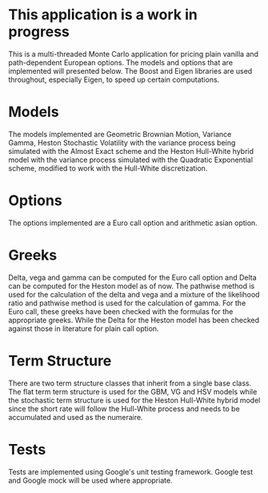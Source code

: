 # This application is a work in progress #

This is a multi-threaded Monte Carlo application for pricing plain vanilla and path-dependent European options. The models and options that are implemented will presented below. The Boost and Eigen libraries are used throughout, especially Eigen, to speed up certain computations.

# Models #
The models implemented are Geometric Brownian Motion, Variance Gamma, Heston Stochastic Volatility with the variance process being simulated with the Almost Exact scheme and the Heston Hull-White hybrid model with the variance process simulated with the Quadratic Exponential scheme, modified to work with the Hull-White discretization.

# Options #
The options implemented are a Euro call option and arithmetic asian option.

# Greeks #
Delta, vega and gamma can be computed for the Euro call option and Delta can be computed for the Heston model as of now. The pathwise method is used for the calculation of the delta and vega and a mixture of the likelihood ratio and pathwise method is used for the calculation of gamma. For the Euro call, these greeks have been checked with the formulas for the appropriate greeks. While the Delta for the Heston model has been checked against those in literature for plain call option.

# Term Structure # 
There are two term structure classes that inherit from a single base class. The flat term term structure is used for the GBM, VG and HSV models while the stochastic term structure is used for the Heston Hull-White hybrid model since the short rate will follow the Hull-White process and needs to be accumulated and used as the numeraire.

# Tests #
Tests are implemented using Google's unit testing framework. Google test and Google mock will be used where appropriate.




